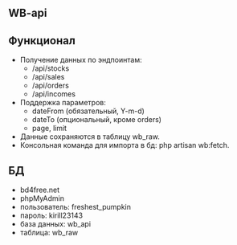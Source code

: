 ## WB-api
## Функционал
- Получение данных по эндпоинтам:
    - /api/stocks
    - /api/sales
    - /api/orders
    - /api/incomes
- Поддержка параметров:
    - dateFrom (обязательный, Y-m-d)
    - dateTo (опциональный, кроме orders)
    - page, limit
- Данные сохраняются в таблицу wb_raw.
- Консольная команда для импорта в бд: php artisan wb:fetch.

## БД
 - bd4free.net
 - phpMyAdmin
 - пользователь: freshest_pumpkin
 - пароль: kirill23143
 - база данных: wb_api
 - таблица: wb_raw

